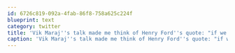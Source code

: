 ```yaml
---
id: 6726c819-092a-4fab-86f8-758a625c224f
blueprint: text
category: twitter
title: 'Vik Maraj''s talk made me think of Henry Ford''s quote: "if we asked ppl what they wanted, they would have said faster horses" #TEDxEdmonton'
caption: 'Vik Maraj''s talk made me think of Henry Ford''s quote: "if we asked ppl what they wanted, they would have said faster horses" <span class="hashtag hashtag_local">#<a href="http://tweettemp.darylchymko.ca/?tag=tedxedmonton">TEDxEdmonton</a>'
---
```


